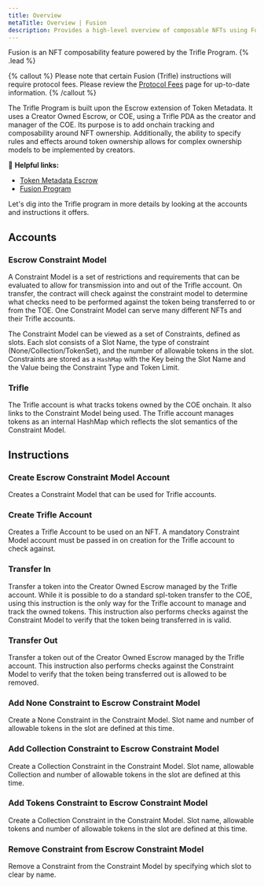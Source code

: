 ```yaml
---
title: Overview
metaTitle: Overview | Fusion
description: Provides a high-level overview of composable NFTs using Fusion.
---
```


Fusion is an NFT composability feature powered by the Trifle Program. {% .lead %}

{% callout %}
Please note that certain Fusion (Trifle) instructions will require protocol fees. Please review the [Protocol Fees](/protocol-fees) page for up-to-date information.
{% /callout %}

The Trifle Program is built upon the Escrow extension of Token Metadata. It uses a Creator Owned Escrow, or COE, using a Trifle PDA as the creator and manager of the COE. Its purpose is to add onchain tracking and composability around NFT ownership. Additionally, the ability to specify rules and effects around token ownership allows for complex ownership models to be implemented by creators.

🔗 **Helpful links:**

- [Token Metadata Escrow](https://github.com/metaplex-foundation/mpl-token-metadata/tree/main/programs/token-metadata/program/src/processor/escrow)
- [Fusion Program](https://github.com/metaplex-foundation/mpl-trifle/tree/master/programs/trifle)

Let's dig into the Trifle program in more details by looking at the accounts and instructions it offers.

## Accounts

### Escrow Constraint Model

A Constraint Model is a set of restrictions and requirements that can be evaluated to allow for transmission into and out of the Trifle account. On transfer, the contract will check against the constraint model to determine what checks need to be performed against the token being transferred to or from the TOE. One Constraint Model can serve many different NFTs and their Trifle accounts.

The Constraint Model can be viewed as a set of Constraints, defined as slots. Each slot consists of a Slot Name, the type of constraint (None/Collection/TokenSet), and the number of allowable tokens in the slot. Constraints are stored as a `HashMap` with the Key being the Slot Name and the Value being the Constraint Type and Token Limit.

### Trifle

The Trifle account is what tracks tokens owned by the COE onchain. It also links to the Constraint Model being used. The Trifle account manages tokens as an internal HashMap which reflects the slot semantics of the Constraint Model.

## Instructions

### Create Escrow Constraint Model Account

Creates a Constraint Model that can be used for Trifle accounts.

### Create Trifle Account

Creates a Trifle Account to be used on an NFT. A mandatory Constraint Model account must be passed in on creation for the Trifle account to check against.

### Transfer In

Transfer a token into the Creator Owned Escrow managed by the Trifle account. While it is possible to do a standard spl-token transfer to the COE, using this instruction is the only way for the Trifle account to manage and track the owned tokens. This instruction also performs checks against the Constraint Model to verify that the token being transferred in is valid.

### Transfer Out

Transfer a token out of the Creator Owned Escrow managed by the Trifle account. This instruction also performs checks against the Constraint Model to verify that the token being transferred out is allowed to be removed.

### Add None Constraint to Escrow Constraint Model

Create a None Constraint in the Constraint Model. Slot name and number of allowable tokens in the slot are defined at this time.

### Add Collection Constraint to Escrow Constraint Model

Create a Collection Constraint in the Constraint Model. Slot name, allowable Collection and number of allowable tokens in the slot are defined at this time.

### Add Tokens Constraint to Escrow Constraint Model

Create a Collection Constraint in the Constraint Model. Slot name, allowable tokens and number of allowable tokens in the slot are defined at this time.

### Remove Constraint from Escrow Constraint Model

Remove a Constraint from the Constraint Model by specifying which slot to clear by name.
